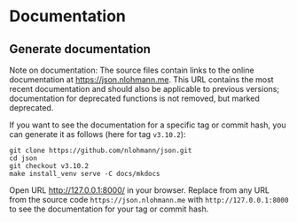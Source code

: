# Documentation

## Generate documentation

Note on documentation: The source files contain links to the online documentation at https://json.nlohmann.me. This URL
contains the most recent documentation and should also be applicable to previous versions; documentation for deprecated
functions is not removed, but marked deprecated.

If you want to see the documentation for a specific tag or commit hash, you can generate it as follows (here for tag
`v3.10.2`):

```shell
git clone https://github.com/nlohmann/json.git
cd json
git checkout v3.10.2
make install_venv serve -C docs/mkdocs
```

Open URL <http://127.0.0.1:8000/> in your browser. Replace from any URL from the source code `https://json.nlohmann.me`
with `http://127.0.0.1:8000` to see the documentation for your tag or commit hash.
